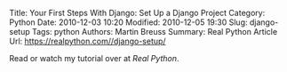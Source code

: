 Title: Your First Steps With Django: Set Up a Django Project
Category: Python
Date: 2010-12-03 10:20
Modified: 2010-12-05 19:30
Slug: django-setup
Tags: python
Authors: Martin Breuss
Summary: Real Python Article
Url: https://realpython.com//django-setup/

Read or watch my tutorial over at _Real Python_.